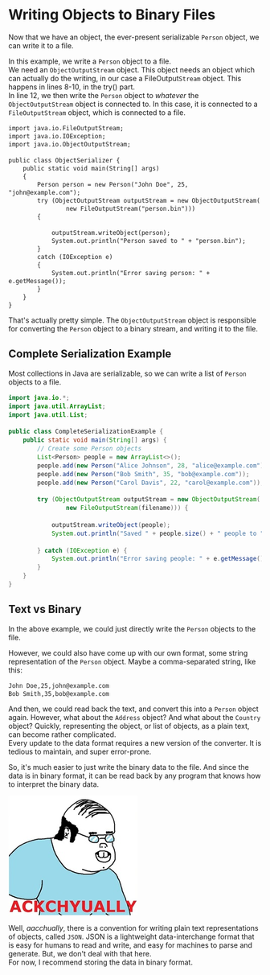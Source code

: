 # Writing Objects to Binary Files

Now that we have an object, the ever-present serializable `Person` object, we can write it to a file.

In this example, we write a `Person` object to a file.\
We need an `ObjectOutputStream` object. This object needs an object which can actually do the writing, in our case a FileOutput`Stream` object. This happens in lines 8-10, in the try() part.\
In line 12, we then write the `Person` object to _whatever_ the `ObjectOutputStream` object is connected to. In this case, it is connected to a `FileOutputStream` object, which is connected to a file.

```java{12}
import java.io.FileOutputStream;
import java.io.IOException;
import java.io.ObjectOutputStream;

public class ObjectSerializer {
    public static void main(String[] args) 
    {
        Person person = new Person("John Doe", 25, "john@example.com");
        try (ObjectOutputStream outputStream = new ObjectOutputStream(
                new FileOutputStream("person.bin"))) 
        {
            
            outputStream.writeObject(person);
            System.out.println("Person saved to " + "person.bin");
        } 
        catch (IOException e) 
        {
            System.out.println("Error saving person: " + e.getMessage());
        }
    }
}
```

That's actually pretty simple. The `ObjectOutputStream` object is responsible for converting the `Person` object to a binary stream, and writing it to the file.

## Complete Serialization Example

Most collections in Java are serializable, so we can write a list of `Person` objects to a file.

```java
import java.io.*;
import java.util.ArrayList;
import java.util.List;

public class CompleteSerializationExample {
    public static void main(String[] args) {
        // Create some Person objects
        List<Person> people = new ArrayList<>();
        people.add(new Person("Alice Johnson", 28, "alice@example.com"));
        people.add(new Person("Bob Smith", 35, "bob@example.com"));
        people.add(new Person("Carol Davis", 22, "carol@example.com"));
        
        try (ObjectOutputStream outputStream = new ObjectOutputStream(
                new FileOutputStream(filename))) {
            
            outputStream.writeObject(people);
            System.out.println("Saved " + people.size() + " people to " + filename);
            
        } catch (IOException e) {
            System.out.println("Error saving people: " + e.getMessage());
        }
    }
}
```

## Text vs Binary

In the above example, we could just directly write the `Person` objects to the file. 

However, we could also have come up with our own format, some string representation of the `Person` object. Maybe a comma-separated string, like this:

```
John Doe,25,john@example.com
Bob Smith,35,bob@example.com
```

And then, we could read back the text, and convert this into a `Person` object again. However, what about the `Address` object? And what about the `Country` object? Quickly, representing the object, or list of objects, as a plain text, can become rather complicated.\
Every update to the data format requires a new version of the converter. It is tedious to maintain, and super error-prone.

So, it's much easier to just write the binary data to the file. And since the data is in binary format, it can be read back by any program that knows how to interpret the binary data.

![atually](Resources/actually.jpg)

Well, _aacchually_, there is a convention for writing plain text representations of objects, called `JSON`. JSON is a lightweight data-interchange format that is easy for humans to read and write, and easy for machines to parse and generate. But, we don't deal with that here.\
For now, I recommend storing the data in binary format.